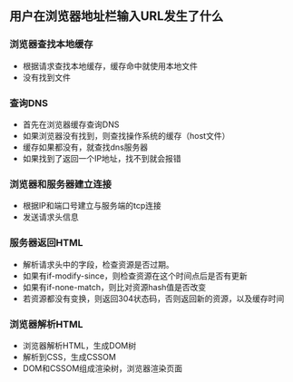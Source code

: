 ## 用户在浏览器地址栏输入URL发生了什么

### 浏览器查找本地缓存
* 根据请求查找本地缓存，缓存命中就使用本地文件
* 没有找到文件

### 查询DNS
* 首先在浏览器缓存查询DNS
* 如果浏览器没有找到，则查找操作系统的缓存（host文件）
* 缓存如果都没有，就查找dns服务器
* 如果找到了返回一个IP地址，找不到就会报错

### 浏览器和服务器建立连接
* 根据IP和端口号建立与服务端的tcp连接
* 发送请求头信息


### 服务器返回HTML
* 解析请求头中的字段，检查资源是否过期。
* 如果有if-modify-since，则检查资源在这个时间点后是否有更新
* 如果有if-none-match，则比对资源hash值是否改变
* 若资源都没有变换，则返回304状态码，否则返回新的资源，以及缓存时间


### 浏览器解析HTML
* 浏览器解析HTML，生成DOM树
* 解析到CSS，生成CSSOM
* DOM和CSSOM组成渲染树，浏览器渲染页面

